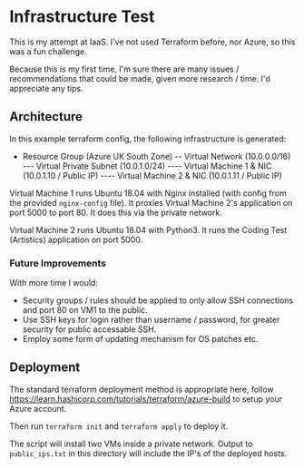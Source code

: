 # Infrastructure Test

This is my attempt at IaaS. I've not used Terraform before, nor Azure, so this was a fun challenge.

Because this is my first time, I'm sure there are many issues / recommendations that could be made, given more research / time. I'd appreciate any tips.

## Architecture

In this example terraform config, the following infrastructure is generated:

- Resource Group (Azure UK South Zone)
-- Virtual Network (10.0.0.0/16)
--- Virtual Private Subnet (10.0.1.0/24)
---- Virtual Machine 1 & NIC (10.0.1.10 / Public IP)
---- Virtual Machine 2 & NIC (10.0.1.11 / Public IP)

Virtual Machine 1 runs Ubuntu 18.04 with Nginx installed (with config from the provided `nginx-config` file).
It proxies Virtual Machine 2's application on port 5000 to port 80.
It does this via the private network.

Virtual Machine 2 runs Ubuntu 18.04 with Python3.
It runs the Coding Test (Artistics) application on port 5000.

### Future Improvements

With more time I would:

- Security groups / rules should be applied to only allow SSH connections and port 80 on VM1 to the public.
- Use SSH keys for login rather than username / password, for greater security for public accessable SSH.
- Employ some form of updating mechanism for OS patches etc.

## Deployment

The standard terraform deployment method is appropriate here, follow https://learn.hashicorp.com/tutorials/terraform/azure-build to setup your Azure account.

Then run `terraform init` and `terraform apply` to deploy it.

The script will install two VMs inside a private network. Output to `public_ips.txt` in this directory will include the IP's of the deployed hosts.
